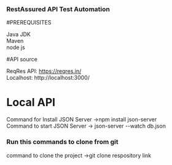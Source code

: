 ### RestAssured API Test Automation

#PREREQUISITES

Java JDK <br>
Maven <br>
node js



#API source

ReqRes API: https://reqres.in/ <br>
Localhost: http://localhost:3000/


# Local API

Command for Install JSON Server ->npm install json-server <br>
Command to start JSON Server -> json-server --watch db.json



### Run this commands to clone from git

command to clone the project ->git clone respository link
